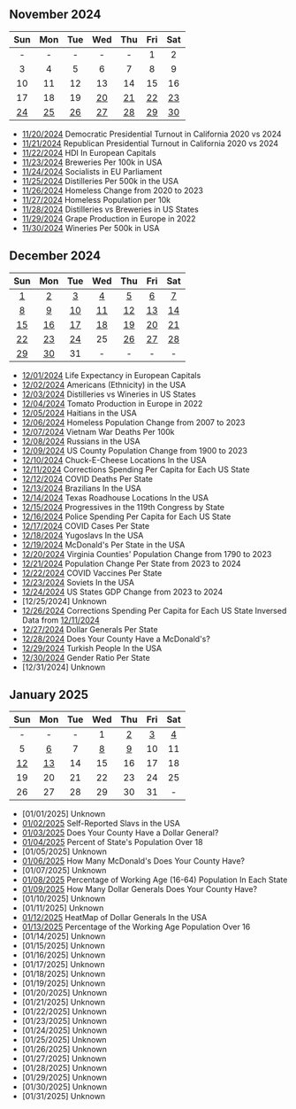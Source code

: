 ## November 2024

|Sun|Mon|Tue|Wed|Thu|Fri|Sat|
|:-:|:-:|:-:|:-:|:-:|:-:|:-:|
| - | - | - | - | - |1|2|
|3|4|5|6|7|8|9|
|10|11|12|13|14|15|16|
|17|18|19|[20](projects/California_Democratic_Pres_Turnout_2020_2024/)|[21](projects/California_Republican_Pres_Turnout_2020_2024)|[22](projects/Breweries_Per_Capita/)|[23](projects/Breweries_Per_Capita/)|
|[24](projects/European_Socialists/)|[25](projects/Distilleries_Per_Capita/)|[26](projects/Homeless_Change_2020_2023/)|[27](projects/Homeless_population_per_10k/)|[28](projects/Distilleries_vs_Breweries/)|[29](projects/Grape_Production_Europe_2022/)|[30](projects/Wineries_Per_Capita/)|


* [11/20/2024](projects/California_Democratic_Pres_Turnout_2020_2024/) Democratic Presidential Turnout in California 2020 vs 2024
* [11/21/2024](projects/California_Republican_Pres_Turnout_2020_2024) Republican Presidential Turnout in California 2020 vs 2024
* [11/22/2024](projects/European_Capitals_HDI) HDI In European Capitals
* [11/23/2024](projects/Breweries_Per_Capita/) Breweries Per 100k in USA
* [11/24/2024](projects/European_Socialists/) Socialists in EU Parliament
* [11/25/2024](projects/Distilleries_Per_Capita/) Distilleries Per 500k in the USA
* [11/26/2024](projects/Homeless_Change_2020_2023/) Homeless Change from 2020 to 2023
* [11/27/2024](projects/Homeless_population_per_10k/) Homeless Population per 10k
* [11/28/2024](projects/Distilleries_vs_Breweries/) Distilleries vs Breweries in US States
* [11/29/2024](projects/Grape_Production_Europe_2022/) Grape Production in Europe in 2022
* [11/30/2024](projects/Wineries_Per_Capita/) Wineries Per 500k in USA

## December 2024

|Sun|Mon|Tue|Wed|Thu|Fri|Sat|
|:-:|:-:|:-:|:-:|:-:|:-:|:-:|
|[1](projects/European_Capitals_Life_Expectancy/)|[2](projects/Americans_in_USA/)|[3](projects/Distilleries_vs_Wineries)|[4](projects/Tomato_Production_Europe_2022/)|[5](projects/Haitians_in_USA/)|[6](projects/Homeless_Change_2007_2023)|[7](projects/Vietnam_War_Deaths)|
|[8](projects/Russians_in_USA/)|[9](projects/Population_Change_1900_to_2023/)|[10](projects/ChuckECheese_Locations_US/)|[11](projects/Corrections_Spending_Per_Capita/)|[12](projects/COVID_Deaths_Per_State/)|[13](projects/Brazilians_in_USA/)|[14](projects/TexasRoadHouse_Locations_US/)|
|[15](projects/Progressives_Per_State_119th_Congress/)|[16](projects/Police_Spending_Per_Capita/)|[17](projects/COVID_Cases_Per_State/)|[18](projects/Yugoslavs_in_USA/)|[19](projects/McDonalds_Per_State/)|[20](projects/Virginia_Population_Change_1790_2023/)|[21](projects/US_Population_Change_2023_to_2024/)|
|[22](projects/COVID_Vaccine_Rates_Per_State/)|[23](projects/Soviets_in_USA/)|[24](projects/US_States_GDP_Change_2023-2024/)|25|[26](projects/Corrections_Spending_Per_Capita_Inversed/)|[27](projects/Dollar_Generals_Per_State/)|[28](projects/McDonalds_by_County/)|
|[29](projects/Turks_In_USA)|[30](projects/Gender_Ratio_USA/)|31| - | - | - | - |

* [12/01/2024](projects/European_Capitals_Life_Expectancy/) Life Expectancy in European Capitals
* [12/02/2024](projects/Americans_in_USA/) Americans (Ethnicity) in the USA
* [12/03/2024](projects/Distilleries_vs_Wineries) Distilleries vs Wineries in US States
* [12/04/2024](projects/Tomato_Production_Europe_2022/) Tomato Production in Europe in 2022
* [12/05/2024](projects/Haitians_in_USA/) Haitians in the USA
* [12/06/2024](projects/Homeless_Change_2007_2023) Homeless Population Change from 2007 to 2023
* [12/07/2024](projects/Vietnam_War_Deaths) Vietnam War Deaths Per 100k
* [12/08/2024](projects/Russians_in_USA/) Russians in the USA
* [12/09/2024](projects/Population_Change_1900_to_2023/) US County Population Change from 1900 to 2023
* [12/10/2024](projects/ChuckECheese_Locations_US/) Chuck-E-Cheese Locations In the USA
* [12/11/2024](projects/Corrections_Spending_Per_Capita/) Corrections Spending Per Capita for Each US State
* [12/12/2024](projects/COVID_Deaths_Per_State/) COVID Deaths Per State
* [12/13/2024](projects/Brazilians_in_USA/) Brazilians In the USA
* [12/14/2024](projects/TexasRoadHouse_Locations_US/) Texas Roadhouse Locations In the USA
* [12/15/2024](projects/Progressives_Per_State_119th_Congress/) Progressives in the 119th Congress by State
* [12/16/2024](projects/Police_Spending_Per_Capita/) Police Spending Per Capita for Each US State
* [12/17/2024](projects/COVID_Cases_Per_State/) COVID Cases Per State
* [12/18/2024](projects/Yugoslavs_in_USA/) Yugoslavs In the USA
* [12/19/2024](projects/McDonalds_Per_State/) McDonald's Per State in the USA
* [12/20/2024](projects/Virginia_Population_Change_1790_2023/) Virginia Counties' Population Change from 1790 to 2023
* [12/21/2024](projects/US_Population_Change_2023_to_2024/) Population Change Per State from 2023 to 2024
* [12/22/2024](projects/COVID_Vaccine_Rates_Per_State/) COVID Vaccines Per State
* [12/23/2024](projects/Soviets_in_USA/) Soviets In the USA
* [12/24/2024](projects/US_States_GDP_Change_2023-2024/) US States GDP Change from 2023 to 2024
* [12/25/2024] Unknown
* [12/26/2024](projects/Corrections_Spending_Per_Capita_Inversed/) Corrections Spending Per Capita for Each US State Inversed Data from [12/11/2024](projects/Corrections_Spending_Per_Capita/)
* [12/27/2024](projects/Dollar_Generals_Per_State/) Dollar Generals Per State
* [12/28/2024](projects/McDonalds_by_County/) Does Your County Have a McDonald's?
* [12/29/2024](projects/Turks_In_USA) Turkish People In the USA
* [12/30/2024](projects/Gender_Ratio_USA/) Gender Ratio Per State
* [12/31/2024] Unknown

## January 2025

|Sun|Mon|Tue|Wed|Thu|Fri|Sat|
|:-:|:-:|:-:|:-:|:-:|:-:|:-:|
|-|-|-|1|[2](projects/Slavic_in_USA/)|[3](projects/Dollar_Generals_Per_County/)|[4](projects/Over_18_Population/)|
|5|[6](projects/McDonalds_Per_County_Count/)|7|[8](projects/Working_Population/)|[9](projects/Dollar_Generals_Per_County_Count/)|10|11|
|[12](projects/Dollar_Generals_HeatMap/)|[13](projects/Over_18_Working_Population/)|14|15|16|17|18|
|19|20|21|22|23|24|25|
|26|27|28|29|30|31|-|

* [01/01/2025] Unknown
* [01/02/2025](projects/Slavic_in_USA/) Self-Reported Slavs in the USA
* [01/03/2025](projects/Dollar_Generals_Per_County/) Does Your County Have a Dollar General?
* [01/04/2025](projects/Over_18_Population/) Percent of State's Population Over 18
* [01/05/2025] Unknown
* [01/06/2025](projects/McDonalds_Per_County_Count/) How Many McDonald's Does Your County Have?
* [01/07/2025] Unknown
* [01/08/2025](projects/Working_Population/) Percentage of Working Age (16-64) Population In Each State
* [01/09/2025](projects/Dollar_Generals_Per_County_Count/) How Many Dollar Generals Does Your County Have?
* [01/10/2025] Unknown
* [01/11/2025] Unknown
* [01/12/2025](projects/Dollar_Generals_HeatMap/) HeatMap of Dollar Generals In the USA
* [01/13/2025](projects/Over_18_Working_Population/) Percentage of the Working Age Population Over 16
* [01/14/2025] Unknown
* [01/15/2025] Unknown
* [01/16/2025] Unknown
* [01/17/2025] Unknown
* [01/18/2025] Unknown
* [01/19/2025] Unknown
* [01/20/2025] Unknown
* [01/21/2025] Unknown
* [01/22/2025] Unknown
* [01/23/2025] Unknown
* [01/24/2025] Unknown
* [01/25/2025] Unknown
* [01/26/2025] Unknown
* [01/27/2025] Unknown
* [01/28/2025] Unknown
* [01/29/2025] Unknown
* [01/30/2025] Unknown
* [01/31/2025] Unknown
